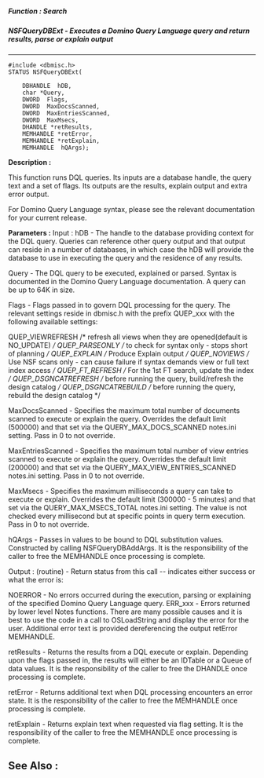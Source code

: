 ##### Function : Search
##### NSFQueryDBExt - Executes a Domino Query Language query and return results, parse or explain output
---
```
#include <dbmisc.h>
STATUS NSFQueryDBExt(

	DBHANDLE  hDB,
	char *Query,
	DWORD  Flags,
	DWORD  MaxDocsScanned,
	DWORD  MaxEntriesScanned,
	DWORD  MaxMsecs,
	DHANDLE *retResults,
	MEMHANDLE *retError,
	MEMHANDLE *retExplain,
	MEMHANDLE  hQArgs);
```
**Description :**

This function runs DQL queries.  Its inputs are a database handle, the query 
text and a set of flags.  Its outputs are the results, explain output and extra 
error output.

For Domino Query Language syntax, please see the relevant documentation for 
your current release.

**Parameters :**
Input :
hDB  -  The handle to the database providing context for the DQL query.  Queries can reference other query output and that output can reside in a number of databases, in which case the hDB will provide the database to use in executing the query and the residence of any results.

Query  -  The DQL query to be executed, explained or parsed.  Syntax is documented in the Domino Query Language documentation.  A query can be up to 64K in size.

Flags  -  Flags passed in to govern DQL processing for the query.  The relevant settings reside in dbmisc.h with the prefix QUEP_xxx with the following available settings:

QUEP_VIEWREFRESH	       /* refresh all views when they are opened(default is NO_UPDATE) */
QUEP_PARSEONLY                    /* to check for syntax only - stops short of planning */
QUEP_EXPLAIN	                      /* Produce Explain output */
QUEP_NOVIEWS	                      /* Use NSF scans only  - can cause failure if syntax demands view or full text index access */
QUEP_FT_REFRESH	      /* For the 1st FT search, update the index */
QUEP_DSGNCATREFRESH   /* before running the query, build/refresh the design catalog */
QUEP_DSGNCATREBUILD     /* before running the query, rebuild the design catalog */

MaxDocsScanned  -  Specifies the maximum total number of documents scanned to execute or explain the query.  Overrides the default limit (500000) and that set via the QUERY_MAX_DOCS_SCANNED notes.ini setting.  Pass in 0 to not override.

MaxEntriesScanned  -  Specifies the maximum total number of view entries scanned to execute or explain the query.  Overrides the default limit (200000) and that set via the QUERY_MAX_VIEW_ENTRIES_SCANNED notes.ini setting.  Pass in 0 to not override.

MaxMsecs  -  Specifies the maximum milliseconds a query can take to execute or explain.  Overrides the default limit (300000 - 5 minutes) and that set via the QUERY_MAX_MSECS_TOTAL notes.ini setting.  The value is not checked every millisecond but at specific points in query term execution.  Pass in 0 to not override.

hQArgs  -  Passes in values to be bound to DQL substitution values.  Constructed by calling NSFQueryDBAddArgs.  It is the responsibility of the caller to free the MEMHANDLE once processing is complete.

Output :
(routine)  -  Return status from this call -- indicates either success or what the error is:

NOERROR - No errors occurred during the execution, parsing or explaining of the specified Domino Query Language query.
ERR_xxx - Errors returned by lower level Notes functions.  There are many possible causes and it is best to use the code in a call to OSLoadString and display the error for the user.   Additional error text is provided dereferencing the output retError MEMHANDLE.


retResults  -  Returns the results from a DQL execute or explain.  Depending upon the flags passed in, the results will either be an IDTable or a Queue of data values.  It is the responsibility of the caller to free the DHANDLE once processing is complete.

retError  -  Returns additional text when DQL processing encounters an error state.   It is the responsibility of the caller to free the MEMHANDLE once processing is complete.

retExplain  -  Returns explain text when requested via flag setting.   It is the responsibility of the caller to free the MEMHANDLE once processing is complete.


**See Also :**
---
